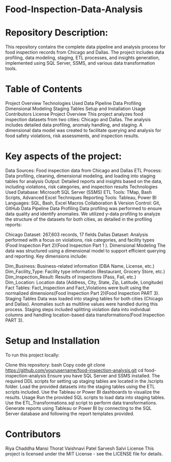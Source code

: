 # Food-Inspection-Data-Analysis

# Repository Description:
This repository contains the complete data pipeline and analysis process for food inspection records from Chicago and Dallas. The project includes data profiling, data modeling, staging, ETL processes, and insights generation, implemented using SQL Server, SSMS, and various data transformation tools.

# Table of Contents
Project Overview
Technologies Used
Data Pipeline
Data Profiling
Dimensional Modeling
Staging Tables
Setup and Installation
Usage
Contributors
License
Project Overview
This project analyzes food inspection datasets from two cities: Chicago and Dallas. The analysis includes detailed data profiling, anomaly handling, and staging. A dimensional data model was created to facilitate querying and analysis for food safety violations, risk assessments, and inspection results.

# Key aspects of the project:

Data Sources: Food inspection data from Chicago and Dallas
ETL Process: Data profiling, cleaning, dimensional modeling, and loading into staging tables for analysis
Output: Detailed reports and insights based on the data, including violations, risk categories, and inspection results
Technologies Used
Database: Microsoft SQL Server (SSMS)
ETL Tools: TMap, Bash Scripts, Advanced Excel Techniques
Reporting Tools: Tableau, Power BI
Languages: SQL, Bash, Excel Macros
Collaboration & Version Control: Git, GitHub
Data Pipeline
Data Profiling
Data profiling was performed to ensure data quality and identify anomalies. We utilized y-data profiling to analyze the structure of the datasets for both cities, as detailed in the profiling reports:

Chicago Dataset: 267,603 records, 17 fields
Dallas Dataset: Analysis performed with a focus on violations, risk categories, and facility types​(Food Inspection Part 2)​(Food Inspection Part 1 ).
Dimensional Modeling
The data was structured using a dimensional model to support efficient querying and reporting. Key dimensions include:

Dim_Business: Business-related information (DBA Name, License, etc.)
Dim_Facility_Type: Facility type information (Restaurant, Grocery Store, etc.)
Dim_Inspection_Result: Results of inspections (Pass, Fail, etc.)
Dim_Location: Location data (Address, City, State, Zip, Latitude, Longitude)
Fact Tables: Fact_Inspection and Fact_Violations were built using the normalized dimensions​(Food Inspection Part 2)​(Food Inspection PART 3).
Staging Tables
Data was loaded into staging tables for both cities (Chicago and Dallas). Anomalies such as multiline values were handled during this process. Staging steps included splitting violation data into individual columns and handling location-based data transformations​(Food Inspection PART 3).

# Setup and Installation
To run this project locally:

Clone this repository:
bash
Copy code
git clone https://github.com/yourusername/food-inspection-analysis.git
cd food-inspection-analysis
Ensure you have SQL Server and SSMS installed. The required DDL scripts for setting up staging tables are located in the /scripts folder.
Load the provided datasets into the staging tables using the ETL scripts included.
Use the Tableau or Power BI dashboards to visualize the results.
Usage
Run the provided SQL scripts to load data into staging tables.
Use the ETL_Transformations.sql script to perform data transformations.
Generate reports using Tableau or Power BI by connecting to the SQL Server database and following the report templates provided.
# Contributors
Riya Chaddha
Mansi Thorat
Vaishnavi Patel
Sarvesh Salvi
License
This project is licensed under the MIT License - see the LICENSE file for details.

